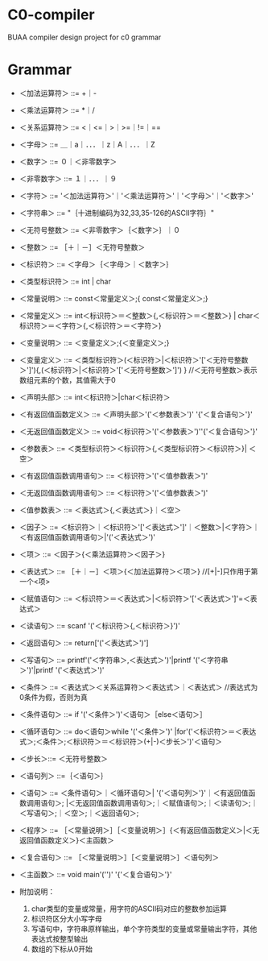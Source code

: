 # C0-compiler
BUAA compiler design project for c0 grammar

# Grammar
- ＜加法运算符＞ ::= +｜-
- ＜乘法运算符＞  ::= *｜/
- ＜关系运算符＞  ::=  <｜<=｜>｜>=｜!=｜==
- ＜字母＞   ::= ＿｜a｜．．．｜z｜A｜．．．｜Z
- ＜数字＞   ::= ０｜＜非零数字＞
- ＜非零数字＞  ::= １｜．．．｜９
- ＜字符＞    ::=  '＜加法运算符＞'｜'＜乘法运算符＞'｜'＜字母＞'｜'＜数字＞'
- ＜字符串＞   ::=  "｛十进制编码为32,33,35-126的ASCII字符｝"
- ＜无符号整数＞  ::= ＜非零数字＞｛＜数字＞｝｜０
- ＜整数＞        ::= ［＋｜－］＜无符号整数＞
- ＜标识符＞    ::=  ＜字母＞｛＜字母＞｜＜数字＞｝
- ＜类型标识符＞      ::=  int | char

- ＜常量说明＞ ::=  const＜常量定义＞;{ const＜常量定义＞;}
- ＜常量定义＞   ::=   int＜标识符＞＝＜整数＞{,＜标识符＞＝＜整数＞}
                  | char＜标识符＞＝＜字符＞{,＜标识符＞＝＜字符＞}
- ＜变量说明＞  ::= ＜变量定义＞;{＜变量定义＞;}
- ＜变量定义＞  ::= ＜类型标识符＞(＜标识符＞|＜标识符＞'['＜无符号整数＞']'){,(＜标识符＞|＜标识符＞'['＜无符号整数＞']') } //＜无符号整数＞表示数组元素的个数，其值需大于0
- ＜声明头部＞   ::=  int＜标识符＞|char＜标识符＞
- ＜有返回值函数定义＞  ::=  ＜声明头部＞'('＜参数表＞')' '{'＜复合语句＞'}'
- ＜无返回值函数定义＞  ::= void＜标识符＞'('＜参数表＞')''{'＜复合语句＞'}'
- ＜参数表＞    ::=  ＜类型标识符＞＜标识符＞{,＜类型标识符＞＜标识符＞}| ＜空＞
- ＜有返回值函数调用语句＞ ::= ＜标识符＞'('＜值参数表＞')'
- ＜无返回值函数调用语句＞ ::= ＜标识符＞'('＜值参数表＞')'
- ＜值参数表＞   ::= ＜表达式＞{,＜表达式＞}｜＜空＞
- ＜因子＞    ::= ＜标识符＞｜＜标识符＞'['＜表达式＞']'｜＜整数＞|＜字符＞｜＜有返回值函数调用语句＞|'('＜表达式＞')'
- ＜项＞     ::= ＜因子＞{＜乘法运算符＞＜因子＞}
- ＜表达式＞    ::= ［＋｜－］＜项＞{＜加法运算符＞＜项＞}   //[+|-]只作用于第一个<项>
- ＜赋值语句＞   ::=  ＜标识符＞＝＜表达式＞|＜标识符＞'['＜表达式＞']'=＜表达式＞
- ＜读语句＞    ::=  scanf '('＜标识符＞{,＜标识符＞}')'
- ＜返回语句＞   ::=  return['('＜表达式＞')']
- ＜写语句＞    ::=  printf'('＜字符串＞,＜表达式＞')'|printf '('＜字符串＞')'|printf '('＜表达式＞')'
- ＜条件＞    ::=  ＜表达式＞＜关系运算符＞＜表达式＞｜＜表达式＞ //表达式为0条件为假，否则为真
- ＜条件语句＞  ::=  if '('＜条件＞')'＜语句＞［else＜语句＞］
- ＜循环语句＞   ::=  do＜语句＞while '('＜条件＞')' |for'('＜标识符＞＝＜表达式＞;＜条件＞;＜标识符＞＝＜标识符＞(+|-)＜步长＞')'＜语句＞
- ＜步长＞::= ＜无符号整数＞  
- ＜语句列＞   ::=｛＜语句＞｝
- ＜语句＞    ::= ＜条件语句＞｜＜循环语句＞| '{'＜语句列＞'}'｜＜有返回值函数调用语句＞; |＜无返回值函数调用语句＞;｜＜赋值语句＞;｜＜读语句＞;｜＜写语句＞;｜＜空＞;｜＜返回语句＞;

- ＜程序＞    ::= ［＜常量说明＞］［＜变量说明＞］{＜有返回值函数定义＞|＜无返回值函数定义＞}＜主函数＞
- ＜复合语句＞   ::=  ［＜常量说明＞］［＜变量说明＞］＜语句列＞
- ＜主函数＞    ::= void main'('')' '{'＜复合语句＞'}'
        
- 附加说明：
  1. char类型的变量或常量，用字符的ASCII码对应的整数参加运算
  2. 标识符区分大小写字母
  3. 写语句中，字符串原样输出，单个字符类型的变量或常量输出字符，其他表达式按整型输出
  4. 数组的下标从0开始
